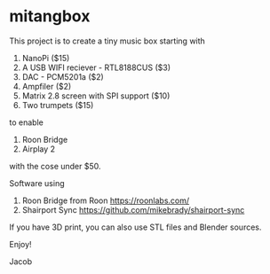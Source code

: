 # mitangbox

This project is to create a tiny music box starting with 
1) NanoPi ($15)
2) A USB WIFI reciever - RTL8188CUS ($3)
3) DAC - PCM5201a ($2)
4) Ampfiler ($2)
5) Matrix 2.8 screen with SPI support ($10)
6) Two trumpets ($15)

to enable
1) Roon Bridge
2) Airplay 2

with the cose under $50.

Software using
1) Roon Bridge from Roon https://roonlabs.com/
2) Shairport Sync https://github.com/mikebrady/shairport-sync

If you have 3D print, you can also use STL files and Blender sources.

Enjoy!

Jacob
